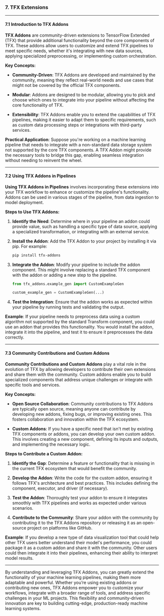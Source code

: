 ### **7. TFX Extensions**

---

#### **7.1 Introduction to TFX Addons**

**TFX Addons** are community-driven extensions to TensorFlow Extended (TFX) that provide additional functionality beyond the core components of TFX. These addons allow users to customize and extend TFX pipelines to meet specific needs, whether it's integrating with new data sources, applying specialized preprocessing, or implementing custom orchestration.

**Key Concepts:**
- **Community-Driven**: TFX Addons are developed and maintained by the community, meaning they reflect real-world needs and use cases that might not be covered by the official TFX components.
  
- **Modular**: Addons are designed to be modular, allowing you to pick and choose which ones to integrate into your pipeline without affecting the core functionality of TFX.

- **Extensibility**: TFX Addons enable you to extend the capabilities of TFX pipelines, making it easier to adapt them to specific requirements, such as custom data processing steps or integrations with third-party services.

**Practical Application**: Suppose you're working on a machine learning pipeline that needs to integrate with a non-standard data storage system not supported by the core TFX components. A TFX Addon might provide the necessary tools to bridge this gap, enabling seamless integration without needing to reinvent the wheel.

---

#### **7.2 Using TFX Addons in Pipelines**

**Using TFX Addons in Pipelines** involves incorporating these extensions into your TFX workflow to enhance or customize the pipeline's functionality. Addons can be used in various stages of the pipeline, from data ingestion to model deployment.

**Steps to Use TFX Addons:**

1. **Identify the Need**: Determine where in your pipeline an addon could provide value, such as handling a specific type of data source, applying a specialized transformation, or integrating with an external service.
  
2. **Install the Addon**: Add the TFX Addon to your project by installing it via pip. For example:
   ```bash
   pip install tfx-addons
   ```

3. **Integrate the Addon**: Modify your pipeline to include the addon component. This might involve replacing a standard TFX component with the addon or adding a new step to the pipeline.
   ```python
   from tfx_addons.example_gen import CustomExampleGen

   custom_example_gen = CustomExampleGen(...)
   ```

4. **Test the Integration**: Ensure that the addon works as expected within your pipeline by running tests and validating the output.

**Example**: If your pipeline needs to preprocess data using a custom algorithm not supported by the standard Transform component, you could use an addon that provides this functionality. You would install the addon, integrate it into the pipeline, and test it to ensure it preprocesses the data correctly.

---

#### **7.3 Community Contributions and Custom Addons**

**Community Contributions and Custom Addons** play a vital role in the evolution of TFX by allowing developers to contribute their own extensions and share them with the community. Custom addons enable you to build specialized components that address unique challenges or integrate with specific tools and services.

**Key Concepts:**
- **Open Source Collaboration**: Community contributions to TFX Addons are typically open source, meaning anyone can contribute by developing new addons, fixing bugs, or improving existing ones. This fosters collaboration and innovation within the TFX ecosystem.
  
- **Custom Addons**: If you have a specific need that isn't met by existing TFX components or addons, you can develop your own custom addon. This involves creating a new component, defining its inputs and outputs, and implementing the necessary logic.

**Steps to Contribute a Custom Addon:**

1. **Identify the Gap**: Determine a feature or functionality that is missing in the current TFX ecosystem that would benefit the community.
  
2. **Develop the Addon**: Write the code for the custom addon, ensuring it follows TFX's architecture and best practices. This includes defining the component, executor, and driver (if necessary).

3. **Test the Addon**: Thoroughly test your addon to ensure it integrates smoothly with TFX pipelines and works as expected under various scenarios.

4. **Contribute to the Community**: Share your addon with the community by contributing it to the TFX Addons repository or releasing it as an open-source project on platforms like GitHub.

**Example**: If you develop a new type of data visualization tool that could help other TFX users better understand their model's performance, you could package it as a custom addon and share it with the community. Other users could then integrate it into their pipelines, enhancing their ability to interpret model results.

---

By understanding and leveraging TFX Addons, you can greatly extend the functionality of your machine learning pipelines, making them more adaptable and powerful. Whether you’re using existing addons or contributing new ones, TFX Addons empower you to customize your workflows, integrate with a broader range of tools, and address specific challenges in your ML projects. This flexibility and community-driven innovation are key to building cutting-edge, production-ready machine learning systems.
